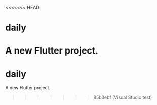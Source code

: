 <<<<<<< HEAD
# daily

A new Flutter project.
=======
# daily

A new Flutter project.
>>>>>>> 85b3ebf (Visual Studio test)
